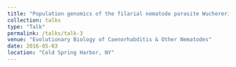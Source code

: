 ```yaml
---
title: "Population genomics of the filarial nematode parasite Wuchereria bancrofti from mosquitoes"
collection: talks
type: "Talk"
permalink: /talks/talk-3
venue: "Evolutionary Biology of Caenorhabditis & Other Nematodes"
date: 2016-05-03
location: "Cold Spring Harbor, NY"
---
```

